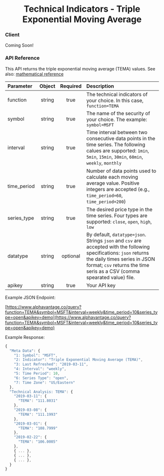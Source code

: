 <center>
  <h1>Technical Indicators - Triple Exponential Moving Average</h1>
</center>

<!-- tabs:start -->

### **Client**

Coming Soon!

### **API Reference**


This API returns the triple exponential moving average (TEMA) values. See also: [mathematical reference](https://www.fmlabs.com/reference/default.htm?url=TEMA.htm)


| Parameter       | Object  | Required  | Description |
| :---            | :---:   | :---:     | :---        |
| function        | string  | true      | The technical indicators of your choice. In this case, `function=TEMA` |
| symbol          | string  | true      | The name of the security of your choice. The example: `symbol=MSFT` |
| interval        | string  | true      | Time interval between two consecutive data points in the time series. The following calues are supported: `1min`, `5min`, `15min`, `30min`, `60min`, `weekly`, `monthly` |
| time\_period    | string  | true      | Number of data points used to calculate each moving average value. Positive integers are accepted (e.g., `time_period=60`, `time_period=200`) |
| series\_type    | string  | true      | The desired price type in the time series. Four types are supported: `close`, `open`, `high`, `low` |
| datatype        | string  | optional  | By default, `datatype=json`. Strings `json` and `csv` are accepted with the following specifications: `json` returns the daily times series in JSON format; `csv` returns the time seris as a CSV (comma spearated value) file. |
| apikey          | string  | true      | Your API key | 

Example JSON Endpoint:  


[https://www.alphavantage.co/query?function=TEMA&symbol=MSFT&interval=weekly&time_period=10&series_type=open&apikey=demo](https://www.alphavantage.co/query?function=TEMA&symbol=MSFT&interval=weekly&time_period=10&series_type=open&apikey=demo) 


Example Response:  

```javascript
{
  "Meta Data": {
    "1: Symbol": "MSFT",
    "2: Indicator": "Triple Exponential Moving Average (TEMA)",
    "3: Last Refreshed": "2019-03-11",
    "4: Interval": "weekly",
    "5: Time Period": 10,
    "6: Series Type": "open",
    "7: Time Zone": "US/Eastern"
  },
  "Technical Analysis: TEMA": {
    "2019-03-11": {
      "TEMA": "111.8031"
    },
    "2019-03-08": {
      "TEMA": "111.1993"
    },
    "2019-03-01": {
      "TEMA": "108.7999"
    },
    "2019-02-22": {
      "TEMA": "106.0005"
    },
    { ... },
    { ... },
    { ... },
  }
}
```

<!-- tabs:end -->
